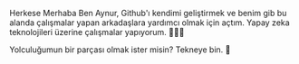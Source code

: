 

Herkese Merhaba
 Ben Aynur, Github'ı kendimi geliştirmek ve benim gib bu alanda çalışmalar yapan arkadaşlara yardımcı olmak için açtım. Yapay zeka teknolojileri üzerine çalışmalar yapıyorum.  👩🏻‍💻   
     
     
     
   Yolculuğumun bir parçası olmak ister misin? Tekneye bin. 🌼


